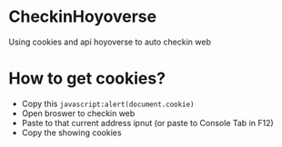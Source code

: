 # CheckinHoyoverse
Using cookies and api hoyoverse to auto checkin web
# How to get cookies?
* Copy this `javascript:alert(document.cookie)`
* Open broswer to checkin web
* Paste to that current address ipnut (or paste to Console Tab in F12)
* Copy the showing cookies 
